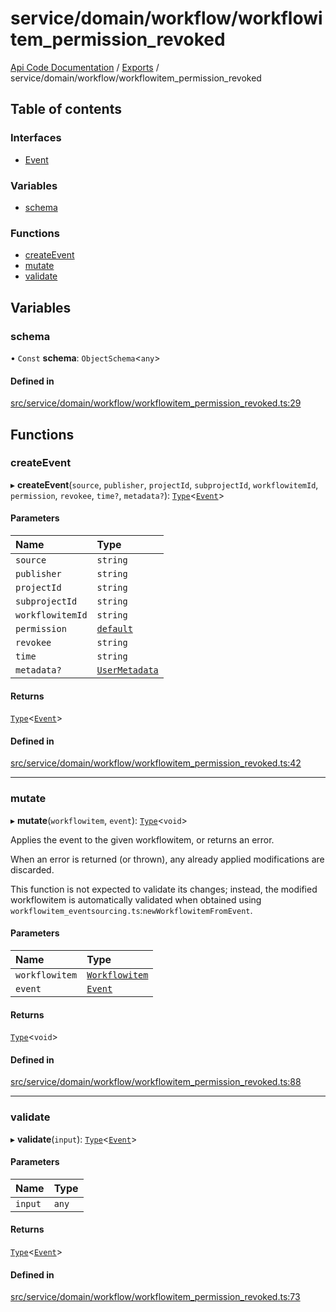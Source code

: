 # service/domain/workflow/workflowitem\_permission\_revoked
 
[Api Code Documentation](../README.md) / [Exports](../modules.md) / service/domain/workflow/workflowitem\_permission\_revoked

## Table of contents

### Interfaces

- [Event](../interfaces/service_domain_workflow_workflowitem_permission_revoked.Event.md)

### Variables

- [schema](service_domain_workflow_workflowitem_permission_revoked.md#schema)

### Functions

- [createEvent](service_domain_workflow_workflowitem_permission_revoked.md#createevent)
- [mutate](service_domain_workflow_workflowitem_permission_revoked.md#mutate)
- [validate](service_domain_workflow_workflowitem_permission_revoked.md#validate)

## Variables

### schema

• `Const` **schema**: `ObjectSchema`\<`any`\>

#### Defined in

[src/service/domain/workflow/workflowitem_permission_revoked.ts:29](https://github.com/openkfw/TruBudget/blob/90402cb/api/src/service/domain/workflow/workflowitem_permission_revoked.ts#L29)

## Functions

### createEvent

▸ **createEvent**(`source`, `publisher`, `projectId`, `subprojectId`, `workflowitemId`, `permission`, `revokee`, `time?`, `metadata?`): [`Type`](result.md#type)\<[`Event`](../interfaces/service_domain_workflow_workflowitem_permission_revoked.Event.md)\>

#### Parameters

| Name | Type |
| :------ | :------ |
| `source` | `string` |
| `publisher` | `string` |
| `projectId` | `string` |
| `subprojectId` | `string` |
| `workflowitemId` | `string` |
| `permission` | [`default`](authz_intents.md#default) |
| `revokee` | `string` |
| `time` | `string` |
| `metadata?` | [`UserMetadata`](service_domain_metadata.md#usermetadata) |

#### Returns

[`Type`](result.md#type)\<[`Event`](../interfaces/service_domain_workflow_workflowitem_permission_revoked.Event.md)\>

#### Defined in

[src/service/domain/workflow/workflowitem_permission_revoked.ts:42](https://github.com/openkfw/TruBudget/blob/90402cb/api/src/service/domain/workflow/workflowitem_permission_revoked.ts#L42)

___

### mutate

▸ **mutate**(`workflowitem`, `event`): [`Type`](result.md#type)\<`void`\>

Applies the event to the given workflowitem, or returns an error.

When an error is returned (or thrown), any already applied modifications are
discarded.

This function is not expected to validate its changes; instead, the modified
workflowitem is automatically validated when obtained using
`workflowitem_eventsourcing.ts`:`newWorkflowitemFromEvent`.

#### Parameters

| Name | Type |
| :------ | :------ |
| `workflowitem` | [`Workflowitem`](../interfaces/service_domain_workflow_workflowitem.Workflowitem.md) |
| `event` | [`Event`](../interfaces/service_domain_workflow_workflowitem_permission_revoked.Event.md) |

#### Returns

[`Type`](result.md#type)\<`void`\>

#### Defined in

[src/service/domain/workflow/workflowitem_permission_revoked.ts:88](https://github.com/openkfw/TruBudget/blob/90402cb/api/src/service/domain/workflow/workflowitem_permission_revoked.ts#L88)

___

### validate

▸ **validate**(`input`): [`Type`](result.md#type)\<[`Event`](../interfaces/service_domain_workflow_workflowitem_permission_revoked.Event.md)\>

#### Parameters

| Name | Type |
| :------ | :------ |
| `input` | `any` |

#### Returns

[`Type`](result.md#type)\<[`Event`](../interfaces/service_domain_workflow_workflowitem_permission_revoked.Event.md)\>

#### Defined in

[src/service/domain/workflow/workflowitem_permission_revoked.ts:73](https://github.com/openkfw/TruBudget/blob/90402cb/api/src/service/domain/workflow/workflowitem_permission_revoked.ts#L73)
